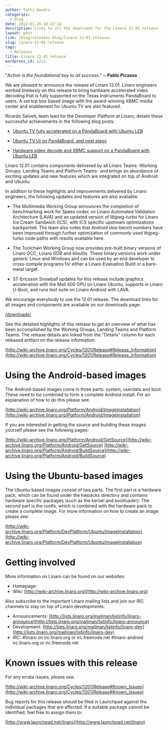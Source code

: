 ```yaml
---
author: fathi.boudra
categories:
  - blog
date: 2012-01-26 18:22:14
description: Links to all the downloads for the Linaro 12.01 release
layout: post
link: /blog/releases-blog/linaro-12-01-release/
slug: linaro-12-01-release
tags:
  - Releases
title: Linaro 12.01 release
wordpress_id: 1212
---
```


"_Action is the foundational key to all success._" ~ **Pablo Picasso**

We are pleased to announce the release of Linaro 12.01. Linaro engineers worked
tirelessly on this release to bring hardware accelerated video decoding that is
fully supported on the Texas Instruments PandaBoard to users. A set top box
based image with the award-winning XBMC media center and enablement for Ubuntu
TV are also featured.

Ricardo Salveti, team lead for the Developer Platform at Linaro, details these
successful achievements in the following blog posts:

- [Ubuntu TV fully accelerated on a PandaBoard with Ubuntu LEB](http://rsalveti.wordpress.com/2012/01/16/ubuntu-tv-fully-accelerated-on-a-pandaboard-with-ubuntu-leb/)

- [Ubuntu TV UI on PandaBoard, and next steps](http://rsalveti.wordpress.com/2012/01/10/ubuntu-tv-ui-at-pandaboard-and-next-steps/)

- [Hardware video decode and XBMC support on a PandaBoard with Ubuntu LEB](http://rsalveti.wordpress.com/2012/01/06/hw-video-decode-and-xbmc-ubuntu-linaro/)

Linaro 12.01 contains components delivered by all Linaro Teams -Working Groups,
Landing Teams and Platform Teams- and brings an abundance of exciting updates
and new features which are integrated on top of Android and Ubuntu.

In addition to these highlights and improvements delivered by Linaro engineers,
the following updates and features are also available:

- The Multimedia Working Group announces the completion of benchmarking work
  for Speex codec on Linaro Automated Validation Architecture (LAVA) and an
  updated version of libjpeg-turbo for Linaro Ice Cream Sandwich (ICS), with
  ICS specific upstream optimizations backported. The team also notes that
  Android skia-bench numbers have been improved through further optimization
  of commonly used libjpeg-turbo code paths with results available here.

- The Toolchain Working Group now provides pre-built binary versions of Linaro
  GCC, Linaro GDB and binutils. These binary versions work under generic Linux
  and Windows and can be used by an end developer to cross-compile programs
  for either a Linaro Evaluation Build or a bare-metal target.

- ST-Ericsson Snowball updates for this release include graphics acceleration
  with the Mali 400 GPU on Linaro Ubuntu, supports in Linaro U-Boot, and runs
  test suite on Linaro Android with LAVA.

We encourage everybody to use the 12.01 release. The download links for all
images and components are available on our downloads page:

[/downloads/](/downloads/)

See the detailed highlights of this release to get an overview of what has been
accomplished by the Working Groups, Landing Teams and Platform Teams.
The release details are linked from the "Details" column for each released
artifact on the release information:

[http://wiki-archive.linaro.org/Cycles/1201/Release#Release_Information](http://wiki-archive.linaro.org/Cycles/1201/Release#Release_Information)

# Using the Android-based images

The Android-based images come in three parts: system, userdata and boot.
These need to be combined to form a complete Android install. For an
explanation of how to do this please see:

[http://wiki-archive.linaro.org/Platform/Android/ImageInstallation](http://wiki-archive.linaro.org/Platform/Android/ImageInstallation)

If you are interested in getting the source and building these images
yourself please see the following pages:

[http://wiki-archive.linaro.org/Platform/Android/GetSource](http://wiki-archive.linaro.org/Platform/Android/GetSource)
[http://wiki-archive.linaro.org/Platform/Android/BuildSource](http://wiki-archive.linaro.org/Platform/Android/BuildSource)

# Using the Ubuntu-based images

The Ubuntu-based images consist of two parts. The first part is a hardware
pack, which can be found under the hwpacks directory and contains hardware
specific packages (such as the kernel and bootloader). The second part is
the rootfs, which is combined with the hardware pack to create a complete
image. For more information on how to create an image please see:

[http://wiki-archive.linaro.org/Platform/DevPlatform/Ubuntu/ImageInstallation](http://wiki-archive.linaro.org/Platform/DevPlatform/Ubuntu/ImageInstallation)

# Getting involved

More information on Linaro can be found on our websites:

- Homepage: []()
- Wiki: [http://wiki-archive.linaro.org](http://wiki-archive.linaro.org)

Also subscribe to the important Linaro mailing lists and join our IRC
channels to stay on top of Linaro developments:

- Announcements:
  [http://lists.linaro.org/mailman/listinfo/linaro-announce](http://lists.linaro.org/mailman/listinfo/linaro-announce)
- Development:
  [http://lists.linaro.org/mailman/listinfo/linaro-dev](http://lists.linaro.org/mailman/listinfo/linaro-dev)
- IRC:
  #linaro on irc.linaro.org or irc.freenode.net
  #linaro-android irc.linaro.org or irc.freenode.net

# Known issues with this release

For any errata issues, please see:

[http://wiki-archive.linaro.org/Cycles/1201/Release#Known_Issues](http://wiki-archive.linaro.org/Cycles/1201/Release#Known_Issues)

Bug reports for this release should be filed in Launchpad against the
individual packages that are affected. If a suitable package cannot be
identified, feel free to assign them to:

[http://www.launchpad.net/linaro](http://www.launchpad.net/linaro)
